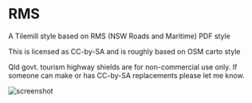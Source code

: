 RMS
===

A Tilemill style based on RMS (NSW Roads and Maritime) PDF style

This is licensed as CC-by-SA and is roughly based on OSM carto style

Qld govt. tourism highway shields are for non-commercial use only. If someone can make or has CC-by-SA replacements please let me know.

![screenshot](https://raw.githubusercontent.com/deltafoxtrot256/RMS/master/screenshot2.png)
